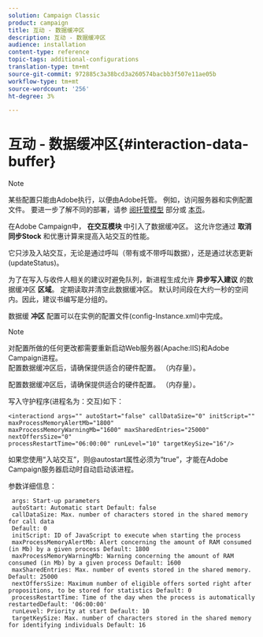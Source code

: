 ```yaml
---
solution: Campaign Classic
product: campaign
title: 互动 - 数据缓冲区
description: 互动 - 数据缓冲区
audience: installation
content-type: reference
topic-tags: additional-configurations
translation-type: tm+mt
source-git-commit: 972885c3a38bcd3a260574bacbb3f507e11ae05b
workflow-type: tm+mt
source-wordcount: '256'
ht-degree: 3%

---
```



# 互动 - 数据缓冲区{#interaction-data-buffer}

>[!NOTE]
>
>某些配置只能由Adobe执行，以便由Adobe托管。 例如，访问服务器和实例配置文件。 要进一步了解不同的部署，请参 [阅托管模型](../../installation/using/hosting-models.md) 部分或 [本页](../../installation/using/capability-matrix.md)。

在Adobe Campaign中， **在交互模块** 中引入了数据缓冲区。 这允许您通过 **取消同步Stock** 和优惠计算来提高入站交互的性能。

它只涉及入站交互，无论是通过呼叫（带有或不带呼叫数据），还是通过状态更新(updateStatus)。

为了在写入与收件人相关的建议时避免队列，新进程生成允许 **异步写入建议** 的数据缓冲区 **区域**。 定期读取并清空此数据缓冲区。 默认时间段在大约一秒的空间内。因此，建议书编写是分组的。

数据缓 **冲区** 配置可以在实例的配置文件(config-Instance.xml)中完成。

>[!NOTE]
>
>对配置所做的任何更改都需要重新启动Web服务器(Apache:IIS)和Adobe Campaign进程。\
>配置数据缓冲区后，请确保提供适合的硬件配置。 （内存量）。

配置数据缓冲区后，请确保提供适合的硬件配置。 （内存量）。

写入守护程序(进程名为：交互)如下：

```
<interactiond args="" autoStart="false" callDataSize="0" initScript="" maxProcessMemoryAlertMb="1800"
maxProcessMemoryWarningMb="1600" maxSharedEntries="25000" nextOffersSize="0"
processRestartTime="06:00:00" runLevel="10" targetKeySize="16"/>
```

如果您使用“入站交互”，则@autostart属性必须为“true”，才能在Adobe Campaign服务器启动时自动启动该进程。

参数详细信息：

```
 args: Start-up parameters 
 autoStart: Automatic start Default: false 
 callDataSize: Max. number of characters stored in the shared memory for call data
 Default: 0 
 initScript: ID of JavaScript to execute when starting the process 
 maxProcessMemoryAlertMb: Alert concerning the amount of RAM consumed (in Mb) by a given process Default: 1800 
 maxProcessMemoryWarningMb: Warning concerning the amount of RAM consumed (in Mb) by a given process Default: 1600 
 maxSharedEntries: Max. number of events stored in the shared memory. Default: 25000 
 nextOffersSize: Maximum number of eligible offers sorted right after propositions, to be stored for statistics Default: 0 
 processRestartTime: Time of the day when the process is automatically restartedDefault: '06:00:00' 
 runLevel: Priority at start Default: 10 
 targetKeySize: Max. number of characters stored in the shared memory for identifying individuals Default: 16 
```

